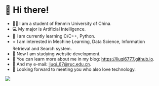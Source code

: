 # 👋 Hi there!

- 👨‍🎓 I am a student of Renmin University of China.
- 💻 My major is Artificial Intelligence.
- 📖 I am currently learning C/C++, Python.
- ⭐ I am interested in Mechine Learning, Data Science, Information Retrieval and Search system.
- 📝 Now I am studying website development.
- 🔖 You can learn more about me in my blog: https://liuqi6777.github.io.
- 📧 And my e-mail: liuqi_67@ruc.edu.cn.
- 🤝 Looking forward to meeting you who also love technology.

<!---
liuqi6777/liuqi6777 is a ✨ special ✨ repository because its `README.md` (this file) appears on your GitHub profile.
You can click the Preview link to take a look at your changes.
--->

![](https://github-readme-stats.vercel.app/api?username=liuqi6777)
